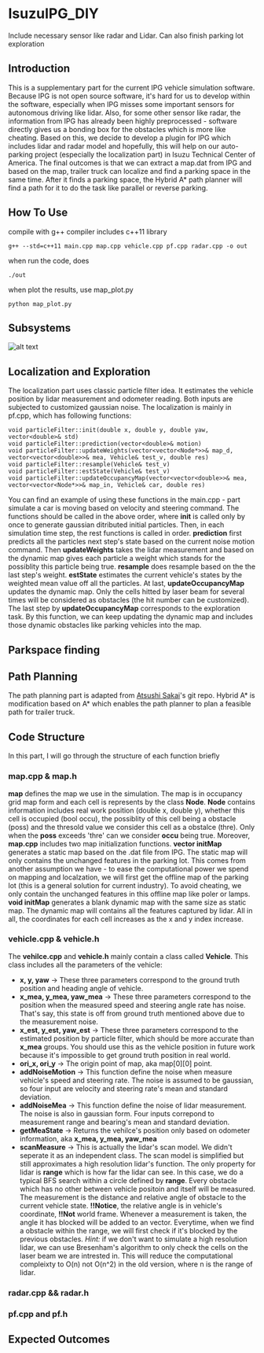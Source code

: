 # IsuzuIPG_DIY
Include necessary sensor like radar and Lidar. Can also finish parking lot exploration

## Introduction
This is a supplementary part for the current IPG vehicle simulation software. Because IPG is not open source software, it's hard for us to develop within the software, especially when IPG misses some important sensors for autonomous driving like lidar. Also, for some other sensor like radar, the information from IPG has already been highly preprocessed - software directly gives us a bonding box for the obstacles which is more like cheating. Based on this, we decide to develop a plugin for IPG which includes lidar and radar model and hopefully, this will help on our auto-parking project (especially the localization part) in Isuzu Technical Center of America.
The final outcomes is that we can extract a map.dat from IPG and based on the map, trailer truck can localize and find a parking space in the same time. After it finds a parking space, the Hybrid A* path planner will find a path for it to do the task like parallel or reverse parking.

## How To Use
compile with g++ compiler includes c++11 library
```
g++ --std=c++11 main.cpp map.cpp vehicle.cpp pf.cpp radar.cpp -o out
```
when run the code, does
```
./out
```
when plot the results, use map_plot.py
```
python map_plot.py
```

## Subsystems
![alt text](https://github.com/Scarabrine/IsuzuIPG_DIY/blob/master/image/localization.png)

## Localization and Exploration
The localization part uses classic particle filter idea. It estimates the vehicle position by lidar measurement and odometer reading. Both inputs are subjected to customized gaussian noise. The localization is mainly in pf.cpp, which has following functions:
```
void particleFilter::init(double x, double y, double yaw, vector<double>& std)
void particleFilter::prediction(vector<double>& motion)
void particleFilter::updateWeights(vector<vector<Node*>>& map_d, vector<vector<double>>& mea, Vehicle& test_v, double res)
void particleFilter::resample(Vehicle& test_v)
void particleFilter::estState(Vehicle& test_v)
void particleFilter::updateOccupancyMap(vector<vector<double>>& mea, vector<vector<Node*>>& map_in, Vehicle& car, double res)
```
You can find an example of using these functions in the main.cpp - part simulate a car is moving based on velocity and steering command. The functions should be called in the above order, where **init** is called only by once to generate gaussian ditributed initial particles. Then, in each simulation time step, the rest functions is called in order. **prediction** first predicts all the particles next step's state based on the current noise motion command. Then **updateWeights** takes the lidar measurement and based on the dynamic map gives each particle a weight which stands for the possiblity this particle being true. **resample** does resample based on the the last step's weight. **estState** estimates the current vehicle's states by the weighted mean value off all the particles. At last, **updateOccupancyMap** updates the dynamic map. Only the cells hitted by laser beam for several times will be considered as obstacles (the hit number can be customized). 
The last step by **updateOccupancyMap** corresponds to the exploration task. By this function, we can keep updating the dynamic map and includes those dynamic obstacles like parking vehicles into the map.

## Parkspace finding

## Path Planning
The path planning part is adapted from [Atsushi Sakai](https://atsushisakai.github.io/HybridAStarTrailer/)'s git repo. Hybrid A* is modification based on A* which enables the path planner to plan a feasible path for trailer truck.

## Code Structure
In this part, I will go through the structure of each function briefly

### map.cpp & map.h
**map** defines the map we use in the simulation. The map is in occupancy grid map form and each cell is represents by the class **Node**. **Node** contains information includes real work position (double x, double y), whether this cell is occupied (bool occu), the possiblity of this cell being a obstacle (poss) and the thresold value we consider this cell as a obstalce (thre). Only when the **poss** exceeds 'thre' can we consider **occu** being true.
Moreover, **map.cpp** includes two map initialization functions. **vector<double> initMap** generates a static map based on the .dat file from IPG. The static map will only contains the unchanged features in the parking lot. This comes from another assumption we have - to ease the computational power we spend on mapping and localzation, we will first get the offline map of the parking lot (this is a general solution for current industry). To avoid cheating, we only contain the unchanged features in this offline map like poler or lamps. **void initMap** generates a blank dynamic map with the same size as static map. The dynamic map will contains all the features captured by lidar. All in all, the coordinates for each cell increases as the x and y index increase.
  
### vehicle.cpp & vehicle.h
The **vehilce.cpp** and **vehicle.h** mainly contain a class called **Vehicle**. This class includes all the parameters of the vehicle:
* **x, y, yaw** -> These three parameters correspond to the ground truth position and heading angle of vehicle.
* **x_mea, y_mea, yaw_mea** -> These three parameters correspond to the position when the measured speed and steering angle rate has noise. That's say, this state is off from ground truth mentioned above due to the measurement noise.
* **x_est, y_est, yaw_est** -> These three parameters correspond to the estimated position by particle filter, which should be more accurate than **x_mea** groups. You should use this as the vehicle position in future work because it's impossible to get ground truth position in real world.
* **ori_x, ori_y** -> The origin point of map, aka map[0][0] point. 
* **addNoiseMotion** -> This function define the noise when measure vehicle's speed and steering rate. The noise is assumed to be gaussian, so four input are velocity and steering rate's mean and standard deviation.
* **addNoiseMea** -> This function define the noise of lidar measurement. The noise is also in gaussian form. Four inputs correpond to measurement range and bearing's mean and standard deviation.
* **getMeaState** -> Returns the vehilce's position only based on odometer information, aka **x_mea, y_mea, yaw_mea**
* **scanMeasure** -> This is actually the lidar's scan model. We didn't seperate it as an independent class. The scan model is simplified but still approximates a high resolution lidar's function. The only property for lidar is **range** which is how far the lidar can see. In this case, we do a typical BFS search within a circle defined by **range**. Every obstacle which has no other between vehicle positoin and itself will be measured. The measurement is the distance and relative angle of obstacle to the current vehicle state. **!!Notice**, the relative angle is in vehicle's coordinate, **!!Not** world frame. Whenever a measurement is taken, the angle it has blocked will be added to an vector. Everytime, when we find a obstacle within the range, we will first check if it's blocked by the previous obstacles. *Hint:* if we don't want to simulate a high resolution lidar, we can use Bresenham's algorithm to only check the cells on the laser beam we are intrested in. This will reduce the computational compleixty to O(n) not O(n^2) in the old version, where n is the range of lidar.

### radar.cpp && radar.h

### pf.cpp and pf.h

## Expected Outcomes
